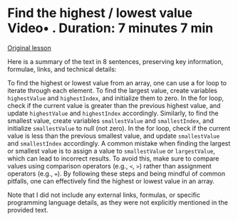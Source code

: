 # Find the highest / lowest value Video• . Duration: 7 minutes 7 min

[Original lesson](https://www.coursera.org/learn/uol-introduction-to-programming-1/lecture/L1urY/find-the-highest-lowest-value)

Here is a summary of the text in 8 sentences, preserving key information, formulae, links, and technical details:

To find the highest or lowest value from an array, one can use a for loop to iterate through each element. To find the largest value, create variables `highestValue` and `highestIndex`, and initialize them to zero. In the for loop, check if the current value is greater than the previous highest value, and update `highestValue` and `highestIndex` accordingly. Similarly, to find the smallest value, create variables `smallestValue` and `smallestIndex`, and initialize `smallestValue` to null (not zero). In the for loop, check if the current value is less than the previous smallest value, and update `smallestValue` and `smallestIndex` accordingly. A common mistake when finding the largest or smallest value is to assign a value to `smallestValue` or `largestValue`, which can lead to incorrect results. To avoid this, make sure to compare values using comparison operators (e.g., `<`, `>`) rather than assignment operators (e.g., `=`). By following these steps and being mindful of common pitfalls, one can effectively find the highest or lowest value in an array.

Note that I did not include any external links, formulas, or specific programming language details, as they were not explicitly mentioned in the provided text.


